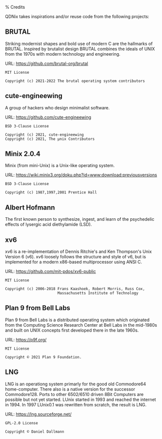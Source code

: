 % Credits

QDNix takes inspirations and/or reuse code from the following projects:

## **BRUTAL**

Striking modernist shapes and bold use of modern C are the hallmarks of BRUTAL. Inspired by brutalist design BRUTAL combines the ideals of UNIX from the 1970s with modern technology and engineering. 

URL: <https://github.com/brutal-org/brutal>

```
MIT License

Copyright (c) 2021-2022 The brutal operating system contributors
```

## **cute-engineewing**

A group of hackers who design minimalist software.

URL: <https://github.com/cute-engineewing>

```
BSD 3-Clause License

Copyright (c) 2021, cute-engineewing
Copyright (c) 2021, The µnix Contributors
```

## **Minix 2.0.4**

Minix (from mini-Unix) is a Unix-like operating system.

URL: <https://wiki.minix3.org/doku.php?id=www:download:previousversions>

```
BSD 3-Clause License

Copyright (c) 1987,1997,2001 Prentice Hall
```

## **Albert Hofmann**

The first known person to synthesize, ingest, and learn of the psychedelic effects of lysergic acid diethylamide (LSD).

## **xv6**

xv6 is a re-implementation of Dennis Ritchie's and Ken Thompson's Unix
Version 6 (v6).  xv6 loosely follows the structure and style of v6,
but is implemented for a modern x86-based multiprocessor using ANSI C.

URL: <https://github.com/mit-pdos/xv6-public>

```
MIT License

Copyright (c) 2006-2018 Frans Kaashoek, Robert Morris, Russ Cox,
                        Massachusetts Institute of Technology
```

## **Plan 9 from Bell Labs**

Plan 9 from Bell Labs is a distributed operating system which originated from the Computing Science Research Center at Bell Labs in the mid-1980s and built on UNIX concepts first developed there in the late 1960s.

URL: <https://p9f.org/>

```
MIT License

Copyright © 2021 Plan 9 Foundation.
```

## **LNG**

LNG is an operationg system primarly for the good old Commodore64 home-computer. There also is a native version for the successor Commodore128. Ports to other 6502/6510 driven 8Bit Computers are possible but not yet started. LUnix started in 1993 and reached the internet in 1994. In 1997 LUnix0.1 was rewritten from scratch, the result is LNG. 

URL: <https://lng.sourceforge.net/>

```
GPL-2.0 License

Copyright © Daniel Dallmann
```

